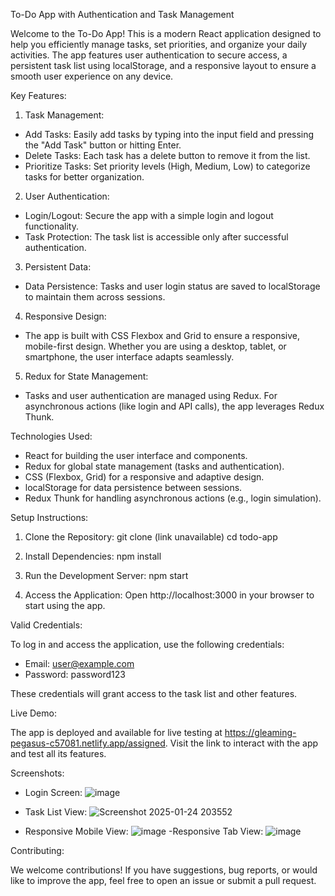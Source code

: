 To-Do App with Authentication and Task Management

Welcome to the To-Do App! This is a modern React application designed to help you efficiently manage tasks, set priorities, and organize your daily activities. The app features user authentication to secure access, a persistent task list using localStorage, and a responsive layout to ensure a smooth user experience on any device.

Key Features:

1. Task Management:
- Add Tasks: Easily add tasks by typing into the input field and pressing the "Add Task" button or hitting Enter.
- Delete Tasks: Each task has a delete button to remove it from the list.
- Prioritize Tasks: Set priority levels (High, Medium, Low) to categorize tasks for better organization.

2. User Authentication:
- Login/Logout: Secure the app with a simple login and logout functionality.
- Task Protection: The task list is accessible only after successful authentication.

3. Persistent Data:
- Data Persistence: Tasks and user login status are saved to localStorage to maintain them across sessions.

4. Responsive Design:
- The app is built with CSS Flexbox and Grid to ensure a responsive, mobile-first design. Whether you are using a desktop, tablet, or smartphone, the user interface adapts seamlessly.

5. Redux for State Management:
- Tasks and user authentication are managed using Redux. For asynchronous actions (like login and API calls), the app leverages Redux Thunk.

Technologies Used:

- React for building the user interface and components.
- Redux for global state management (tasks and authentication).
- CSS (Flexbox, Grid) for a responsive and adaptive design.
- localStorage for data persistence between sessions.
- Redux Thunk for handling asynchronous actions (e.g., login simulation).

Setup Instructions:

1. Clone the Repository:
git clone (link unavailable)
cd todo-app

2. Install Dependencies:
npm install

3. Run the Development Server:
npm start

4. Access the Application:
Open http://localhost:3000 in your browser to start using the app.

Valid Credentials:

To log in and access the application, use the following credentials:
- Email: user@example.com
- Password: password123

These credentials will grant access to the task list and other features.

Live Demo:

The app is deployed and available for live testing at https://gleaming-pegasus-c57081.netlify.app/assigned. Visit the link to interact with the app and test all its features.

Screenshots:

- Login Screen:
![image](https://github.com/user-attachments/assets/73b20137-2260-45e0-952b-6d5973ae2fca)

- Task List View: ![Screenshot 2025-01-24 203552](https://github.com/user-attachments/assets/5823e926-7953-4f93-b3c5-a79826fa4fdf)

- Responsive Mobile View: ![image](https://github.com/user-attachments/assets/56795ee9-7b57-4b29-853e-94f670bcc2a4)
-Responsive Tab View: ![image](https://github.com/user-attachments/assets/a785411e-ac06-4be2-a54e-33f8e54022b3)



Contributing:

We welcome contributions! If you have suggestions, bug reports, or would like to improve the app, feel free to open an issue or submit a pull request.

